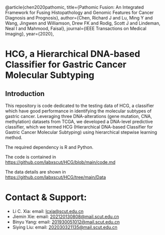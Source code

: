 
@article{chen2020pathomic,
  title={Pathomic Fusion: An Integrated Framework for Fusing Histopathology and Genomic Features for Cancer Diagnosis and Prognosis},
  author={Chen, Richard J and Lu, Ming Y and Wang, Jingwen and Williamson, Drew FK and Rodig, Scott J and Lindeman, Neal I and Mahmood, Faisal},
  journal={IEEE Transactions on Medical Imaging},
  year={2020},
# HCG, a Hierarchical DNA-based Classifier for Gastric Cancer Molecular Subtyping


## Introduction

This repository is code dedicated to the testing data of HCG, a classifier which have good performance in identifying the molecular subtypes of gastric cancer. Leveraging three DNA-alterations (gene mutation, CNA, methylation) datasets from TCGA, we developed a DNA-level predictive classifier, which we termed HCG (Hierarchical DNA-based Classifier for Gastric Cancer Molecular Subtyping) using hierarchical stepwise learning method.

The required dependency is R and Python.

The code is contained in https://github.com/labxscut/HCG/blob/main/code.md

The data details are shown in https://github.com/labxscut/HCG/tree/main/Data


# Contact & Support:

* Li C. Xia: email: [lcxia@scut.edu.cn](mailto:lcxia@scut.edu.cn)
* Jiemin Xie: email: [202120130808@mail.scut.edu.cn](mailto:202120130808@mail.scut.edu.cn)
* Binyu Yang: email: [201930051012@mail.scut.edu.cn](mailto:201930051012@mail.scut.edu.cn)
* Siying Liu: email: [202030321135@mail.scut.edu.cn](mailto:202030321135@mail.scut.edu.cn)



